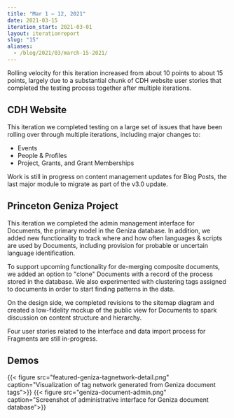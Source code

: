 ```yaml
---
title: "Mar 1 — 12, 2021"
date: 2021-03-15
iteration_start: 2021-03-01
layout: iterationreport
slug: "15"
aliases:
  - /blog/2021/03/march-15-2021/
---
```


Rolling velocity for this iteration increased from about 10 points to about 15 points, largely due to a substantial chunk of CDH website user stories that completed the testing process together after multiple iterations.

## CDH Website
This iteration we completed testing on a large set of issues that have been rolling over through multiple iterations, including major changes to:
- Events
- People & Profiles
- Project, Grants, and Grant Memberships

Work is still in progress on content management updates for Blog Posts, the last major module to migrate as part of the v3.0 update.

## Princeton Geniza Project
This iteration we completed the admin management interface for Documents, the primary model in the Geniza database. In addition, we added new functionality to track where and how often languages & scripts are used by Documents, including provision for probable or uncertain language identification.

To support upcoming functionality for de-merging composite documents, we added an option to "clone" Documents with a record of the process stored in the database. We also experimented with clustering tags assigned to documents in order to start finding patterns in the data.

On the design side, we completed revisions to the sitemap diagram and created a low-fidelity mockup of the public view for Documents to spark discussion on content structure and hierarchy.

Four user stories related to the interface and data import process for Fragments are still in-progress.

## Demos
{{< figure src="featured-geniza-tagnetwork-detail.png" caption="Visualization of tag network generated from Geniza document tags">}}
{{< figure src="geniza-document-admin.png" caption="Screenshot of administrative interface for Geniza document database">}}
